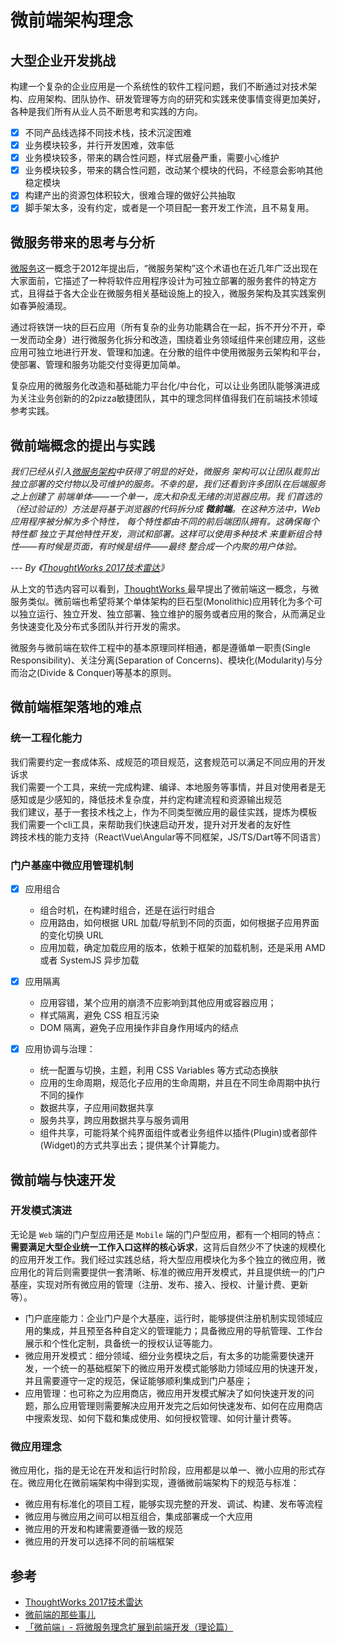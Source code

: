 # 微前端架构理念

<a name="f05f4b93"></a>
## 大型企业开发挑战

构建一个复杂的企业应用是一个系统性的软件工程问题，我们不断通过对技术架构、应用架构、团队协作、研发管理等方向的研究和实践来使事情变得更加美好，各种是我们所有从业人员不断思考和实践的方向。

- [x] 不同产品线选择不同技术栈，技术沉淀困难
- [x] 业务模块较多，并行开发困难，效率低
- [x] 业务模块较多，带来的耦合性问题，样式层叠严重，需要小心维护
- [x] 业务模块较多，带来的耦合性问题，改动某个模块的代码，不经意会影响其他稳定模块
- [x] 构建产出的资源包体积较大，很难合理的做好公共抽取
- [x] 脚手架太多，没有约定，或者是一个项目配一套开发工作流，且不易复用。

<a name="f87f965b"></a>
## 微服务带来的思考与分析

[微服务](https://baike.baidu.com/item/%E5%BE%AE%E6%9C%8D%E5%8A%A1)这一概念于2012年提出后，“微服务架构”这个术语也在近几年广泛出现在大家面前，它描述了一种将软件应用程序设计为可独立部署的服务套件的特定方式，且得益于各大企业在微服务相关基础设施上的投入，微服务架构及其实践案例如春笋般涌现。

通过将铁饼一块的巨石应用（所有复杂的业务功能耦合在一起，拆不开分不开，牵一发而动全身）进行微服务化拆分和改造，围绕着业务领域组件来创建应用，这些应用可独立地进行开发、管理和加速。在分散的组件中使用微服务云架构和平台，使部署、管理和服务功能交付变得更加简单。

复杂应用的微服务化改造和基础能力平台化/中台化，可以让业务团队能够演进成为关注业务创新的的2pizza敏捷团队，其中的理念同样值得我们在前端技术领域参考实践。

<a name="6bc7ec82"></a>
## 微前端概念的提出与实践

_我们已经从引入_[_微服务架构_](https://www.thoughtworks.com/radar/techniques/microservices)_中获得了明显的好处，微服务 架构可以让团队裁剪出独立部署的交付物以及可维护的服务。不幸的是，我们还看到许多团队在后端服务之上创建了 前端单体——一个单一，庞大和杂乱无绪的浏览器应用。我 们首选的（经过验证的）方法是将基于浏览器的代码拆分成 __微前端__。在这种方法中，Web应用程序被分解为多个特性， 每个特性都由不同的前后端团队拥有。这确保每个特性都 独立于其他特性开发，测试和部署。这样可以使用多种技术 来重新组合特性——有时候是页面，有时候是组件——最终 整合成一个内聚的用户体验。_

_--- By 《_[_ThoughtWorks 2017技术雷达_](https://www.cnblogs.com/Wolfmanlq/p/8097663.html)_》_

从上文的节选内容可以看到，[ThoughtWorks ](https://www.cnblogs.com/Wolfmanlq/p/8097663.html)最早提出了微前端这一概念，与微服务类似。微前端也希望将某个单体架构的巨石型(Monolithic)应用转化为多个可以独立运行、独立开发、独立部署、独立维护的服务或者应用的聚合，从而满足业务快速变化及分布式多团队并行开发的需求。

微服务与微前端在软件工程中的基本原理同样相通，都是遵循单一职责(Single Responsibility)、关注分离(Separation of Concerns)、模块化(Modularity)与分而治之(Divide & Conquer)等基本的原则。

<a name="3ccb5ece"></a>
## 微前端框架落地的难点

<a name="f487f134"></a>
### 统一工程化能力

我们需要约定一套成体系、成规范的项目规范，这套规范可以满足不同应用的开发诉求<br />我们需要一个工具，来统一完成构建、编译、本地服务等事情，并且对使用者是无感知或是少感知的，降低技术复杂度，并约定构建流程和资源输出规范<br />我们建议，基于一套技术栈之上，作为不同类型微应用的最佳实践，提炼为模板<br />我们需要一个cli工具，来帮助我们快速启动开发，提升对开发者的友好性<br />跨技术栈的能力支持（React\Vue\Angular等不同框架，JS/TS/Dart等不同语言）

<a name="07b524c1"></a>
### 门户基座中微应用管理机制

- [x] 应用组合
  - 组合时机，在构建时组合，还是在运行时组合
  - 应用路由，如何根据 URL 加载/导航到不同的页面，如何根据子应用界面的变化切换 URL
  - 应用加载，确定加载应用的版本，依赖于框架的加载机制，还是采用 AMD 或者 SystemJS 异步加载

- [x] 应用隔离
  - 应用容错，某个应用的崩溃不应影响到其他应用或容器应用；
  - 样式隔离，避免 CSS 相互污染
  - DOM 隔离，避免子应用操作非自身作用域内的结点

- [x] 应用协调与治理：
  - 统一配置与切换，主题，利用 CSS Variables 等方式动态换肤
  - 应用的生命周期，规范化子应用的生命周期，并且在不同生命周期中执行不同的操作
  - 数据共享，子应用间数据共享
  - 服务共享，跨应用数据共享与服务调用
  - 组件共享，可能将某个纯界面组件或者业务组件以插件(Plugin)或者部件(Widget)的方式共享出去；提供某个计算能力。

<a name="d9f5b527"></a>
## 微前端与快速开发

<a name="c289d047"></a>
### 开发模式演进

无论是 `Web` 端的门户型应用还是 `Mobile` 端的门户型应用，都有一个相同的特点：**需要满足大型企业统一工作入口这样的核心诉求**，这背后自然少不了快速的规模化的应用开发工作。我们经过实践总结，将大型应用模块化为多个独立的微应用，微应用化的背后则需要提供一套清晰、标准的微应用开发模式，并且提供统一的门户基座，实现对所有微应用的管理（注册、发布、接入、授权、计量计费、更新等）。

- 门户底座能力：企业门户是个大基座，运行时，能够提供注册机制实现领域应用的集成，并且预至各种自定义的管理能力；具备微应用的导航管理、工作台展示和个性化定制，具备统一的授权认证等能力。
- 微应用开发模式：细分领域、细分业务模块之后，有太多的功能需要快速开发，一个统一的基础框架下的微应用开发模式能够助力领域应用的快速开发，并且需要遵守一定的规范，保证能够顺利集成到门户基座；
- 应用管理：也可称之为应用商店，微应用开发模式解决了如何快速开发的问题，那么应用管理则需要解决应用开发完之后如何快速发布、如何在应用商店中搜索发现、如何下载和集成使用、如何授权管理、如何计量计费等。

<a name="3fb04233"></a>
### 微应用理念

微应用化，指的是无论在开发和运行时阶段，应用都是以单一、微小应用的形式存在。微应用化在微前端架构中得到实现，遵循微前端架构下的规范与标准：

- 微应用有标准化的项目工程，能够实现完整的开发、调试、构建、发布等流程
- 微应用与微应用之间可以相互组合，集成部署成一个大应用
- 微应用的开发和构建需要遵循一致的规范
- 微应用的开发可以选择不同的前端框架


<a name="d17a0f0b"></a>
## 参考

- [ThoughtWorks 2017技术雷达](https://www.cnblogs.com/Wolfmanlq/p/8097663.html)
- [微前端的那些事儿](https://github.com/phodal/microfrontends)
- [「微前端」- 将微服务理念扩展到前端开发（理论篇）](https://www.jianshu.com/p/92128d26b8ec)
